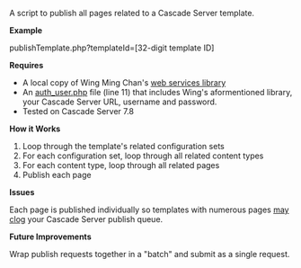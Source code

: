 A script to publish all pages related to a Cascade Server template.

**Example**

publishTemplate.php?templateId=[32-digit template ID]

**Requires**

- A local copy of Wing Ming Chan's [web services library](http://www.upstate.edu/cascade-admin/projects/web-services/)
- An [auth_user.php](https://github.com/espanae/Cascade-Web-Services-Examples/blob/master/php/wing-ming-chan-library/auth_user.php) file (line 11) that includes Wing's aformentioned library, your Cascade Server URL, username and password.
- Tested on Cascade Server 7.8

**How it Works**

1. Loop through the template's related configuration sets
2. For each configuration set, loop through all related content types
3. For each content type, loop through all related pages
4. Publish each page

**Issues**

Each page is published individually so templates with numerous pages [may clog](http://help.hannonhill.com/discussions/how-do-i/14581-how-to-clear-all-active-publish-jobs) your Cascade Server publish queue.

**Future Improvements**

Wrap publish requests together in a "batch" and submit as a single request.